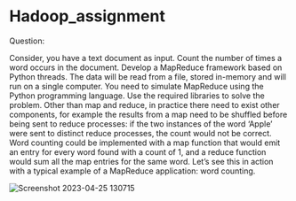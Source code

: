 # Hadoop_assignment

Question:

Consider, you have a text document as input. Count the number of times a word
occurs in the document. Develop a MapReduce framework based on Python
threads. The data will be read from a file, stored in-memory and will run on a
single computer.
You need to simulate MapReduce using the Python programming language. Use
the required libraries to solve the problem. Other than map and reduce, in
practice there need to exist other components, for example the results from a
map need to be shuffled before being sent to reduce processes: if the two
instances of the word ‘Apple’ were sent to distinct reduce processes, the count
would not be correct. Word counting could be implemented with a map function
that would emit an entry for every word found with a count of 1, and a reduce
function would sum all the map entries for the same word.
Let’s see this in action with a typical example of a MapReduce application: word
counting.

![Screenshot 2023-04-25 130715](https://user-images.githubusercontent.com/95910633/234207240-20a47392-1c00-4339-a578-988d06fcc271.png)
